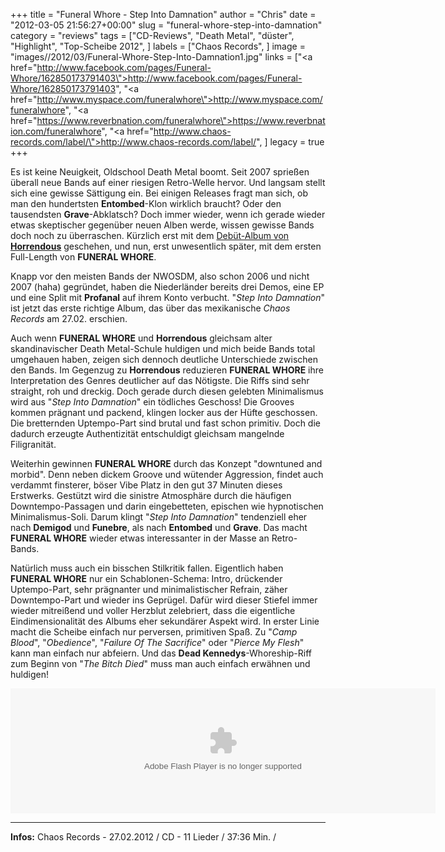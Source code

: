 +++
title = "Funeral Whore - Step Into Damnation"
author = "Chris"
date = "2012-03-05 21:56:27+00:00"
slug = "funeral-whore-step-into-damnation"
category = "reviews"
tags = ["CD-Reviews", "Death Metal", "düster", "Highlight", "Top-Scheibe 2012", ]
labels = ["Chaos Records", ]
image = "images//2012/03/Funeral-Whore-Step-Into-Damnation1.jpg"
links = ["<a href=\"http://www.facebook.com/pages/Funeral-Whore/162850173791403\">http://www.facebook.com/pages/Funeral-Whore/162850173791403</a>", "<a href=\"http://www.myspace.com/funeralwhore\">http://www.myspace.com/funeralwhore</a>", "<a href=\"https://www.reverbnation.com/funeralwhore\">https://www.reverbnation.com/funeralwhore</a>", "<a href=\"http://www.chaos-records.com/label/\">http://www.chaos-records.com/label/</a>", ]
legacy = true
+++

<center></center>

Es ist keine Neuigkeit, Oldschool Death Metal boomt. Seit 2007 sprießen überall neue Bands auf einer riesigen Retro-Welle hervor. Und langsam stellt sich eine gewisse Sättigung ein. Bei einigen Releases fragt man sich, ob man den hundertsten **Entombed**-Klon wirklich braucht? Oder den tausendsten **Grave**-Abklatsch? Doch immer wieder, wenn ich gerade wieder etwas skeptischer gegenüber neuen Alben werde, wissen gewisse Bands doch noch zu überraschen. Kürzlich erst mit dem <a href="http://necroslaughter.de/2012/02/horrendous-the-chills/" title="Horrendous – The Chills">Debüt-Album von **Horrendous**</a> geschehen, und nun, erst unwesentlich später, mit dem ersten Full-Length von **FUNERAL WHORE**.

Knapp vor den meisten Bands der NWOSDM, also schon 2006 und nicht 2007 (haha) gegründet, haben die Niederländer bereits drei Demos, eine EP und eine Split mit **Profanal** auf ihrem Konto verbucht. "_Step Into Damnation_" ist jetzt das erste richtige Album, das über das mexikanische _Chaos Records_ am 27.02. erschien.

Auch wenn **FUNERAL WHORE** und **Horrendous** gleichsam alter skandinavischer Death Metal-Schule huldigen und mich beide Bands total umgehauen haben, zeigen sich dennoch deutliche Unterschiede zwischen den Bands. Im Gegenzug zu **Horrendous** reduzieren **FUNERAL WHORE** ihre Interpretation des Genres deutlicher auf das Nötigste. Die Riffs sind sehr straight, roh und dreckig. Doch gerade durch diesen gelebten Minimalismus wird aus "_Step Into Damnation_" ein tödliches Geschoss! Die Grooves kommen prägnant und packend, klingen locker aus der Hüfte geschossen. Die bretternden Uptempo-Part sind brutal und fast schon primitiv. Doch die dadurch erzeugte Authentizität entschuldigt gleichsam mangelnde Filigranität.

Weiterhin gewinnen **FUNERAL WHORE** durch das Konzept "downtuned and morbid". Denn neben dickem Groove und wütender Aggression, findet auch verdammt finsterer, böser Vibe Platz in den gut 37 Minuten dieses Erstwerks. Gestützt wird die sinistre Atmosphäre durch die häufigen Downtempo-Passagen und darin eingebetteten, epischen wie hypnotischen Minimalismus-Soli. Darum klingt "_Step Into Damnation_" tendenziell eher nach **Demigod** und **Funebre**, als nach **Entombed** und **Grave**. Das macht **FUNERAL WHORE** wieder etwas interessanter in der Masse an Retro-Bands.

Natürlich muss auch ein bisschen Stilkritik fallen. Eigentlich haben **FUNERAL WHORE** nur ein Schablonen-Schema: Intro, drückender Uptempo-Part, sehr prägnanter und minimalistischer Refrain, zäher Downtempo-Part und wieder ins Geprügel. Dafür wird dieser Stiefel immer wieder mitreißend und voller Herzblut zelebriert, dass die eigentliche Eindimensionalität des Albums eher sekundärer Aspekt wird. In erster Linie macht die Scheibe einfach nur perversen, primitiven Spaß. Zu "_Camp Blood_", "_Obedience_", "_Failure Of The Sacrifice_" oder "_Pierce My Flesh_" kann man einfach nur abfeiern. Und das **Dead Kennedys**-Whoreship-Riff zum Beginn von "_The Bitch Died_" muss man auch einfach erwähnen und huldigen!

<object classid="clsid:D27CDB6E-AE6D-11cf-96B8-444553540000" height="200" width="680"><param name="movie" value="http://cache.reverbnation.com/widgets/swf/40/pro_widget.swf?id=artist_1888903&amp;posted_by=&amp;skin_id=PWAS1008&amp;font_color=333333&amp;auto_play=false&amp;shuffle=false"/><param name="allowscriptaccess" value="always"/><param name="allowNetworking" value="all"/><param name="allowfullscreen" value="true"/><param name="wmode" value="transparent"/><param name="quality" value="best"/><embed allowfullscreen="true" allownetworking="all" allowscriptaccess="always" height="200" quality="best" src="http://cache.reverbnation.com/widgets/swf/40/pro_widget.swf?id=artist_1888903&amp;posted_by=&amp;skin_id=PWAS1008&amp;font_color=333333&amp;auto_play=false&amp;shuffle=false" type="application/x-shockwave-flash" width="680" wmode="transparent"/></object><br/><img border="0" height="0" src="http://www.reverbnation.com/widgets/trk/40/artist_1888903//t.gif" style="visibility:hidden;width:0px;height:0px;" width="0"/><img alt="ComScore" border="0" height="1" src="http://b.scorecardresearch.com/p?c1=2&amp;c2=10349858&amp;cv=2.0&amp;cj=1" style="display: none" width="1"/>



---
**Infos:**
Chaos Records - 27.02.2012 / 
CD - 11 Lieder / 37:36 Min. / 
